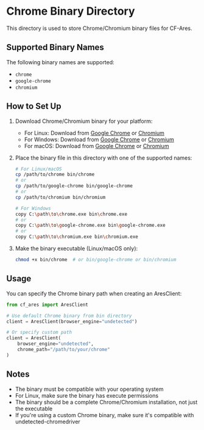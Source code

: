 # Chrome Binary Directory

This directory is used to store Chrome/Chromium binary files for CF-Ares.

## Supported Binary Names

The following binary names are supported:
- `chrome`
- `google-chrome`
- `chromium`

## How to Set Up

1. Download Chrome/Chromium binary for your platform:
   - For Linux: Download from [Google Chrome](https://www.google.com/chrome/) or [Chromium](https://www.chromium.org/getting-involved/download-chromium/)
   - For Windows: Download from [Google Chrome](https://www.google.com/chrome/) or [Chromium](https://www.chromium.org/getting-involved/download-chromium/)
   - For macOS: Download from [Google Chrome](https://www.google.com/chrome/) or [Chromium](https://www.chromium.org/getting-involved/download-chromium/)

2. Place the binary file in this directory with one of the supported names:
   ```bash
   # For Linux/macOS
   cp /path/to/chrome bin/chrome
   # or
   cp /path/to/google-chrome bin/google-chrome
   # or
   cp /path/to/chromium bin/chromium

   # For Windows
   copy C:\path\to\chrome.exe bin\chrome.exe
   # or
   copy C:\path\to\google-chrome.exe bin\google-chrome.exe
   # or
   copy C:\path\to\chromium.exe bin\chromium.exe
   ```

3. Make the binary executable (Linux/macOS only):
   ```bash
   chmod +x bin/chrome  # or bin/google-chrome or bin/chromium
   ```

## Usage

You can specify the Chrome binary path when creating an AresClient:

```python
from cf_ares import AresClient

# Use default Chrome binary from bin directory
client = AresClient(browser_engine="undetected")

# Or specify custom path
client = AresClient(
    browser_engine="undetected",
    chrome_path="/path/to/your/chrome"
)
```

## Notes

- The binary must be compatible with your operating system
- For Linux, make sure the binary has execute permissions
- The binary should be a complete Chrome/Chromium installation, not just the executable
- If you're using a custom Chrome binary, make sure it's compatible with undetected-chromedriver 